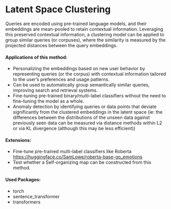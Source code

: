 # Latent Space Clustering

Queries are encoded using pre-trained language models, and their embeddings are mean-pooled to retain contextual information. Leveraging this preserved contextual information, a clustering model can be applied to group similar queries (or corpuses), where the similarity is measured by the projected distances between the query embeddings.

#### Applications of this method:
- Personalizing the embeddings based on new user behavior by representing queries (or the corpus) with contextual information tailored to the user’s preferences and usage patterns.  
- Can be used to automatically group semantically similar queries, improving search and retrieval systems.
- Fine-tuning pre-trained binary/multi-label classifiers without the need to fine-tuning the model as a whole.
- Anomaly detection by identifying queries or data points that deviate significantly from the clustered embeddings in the latent space (ie: the differences between the distributions of the unseen data against previously seen data can be measured via distance methods within L2 or via KL divergence (although this may be less efficient))

#### Extensions:
- Fine-tune pre-trained multi-label classifiers like Roberta https://huggingface.co/SamLowe/roberta-base-go_emotions
- Test whether a Self-organizing map can be constructed from this method.

#### Used Packages:
- torch
- sentence_transformer
- transformers

